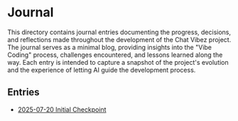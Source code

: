 # Journal


This directory contains journal entries documenting the progress, decisions, and reflections made throughout the development of the Chat Vibez project. The journal serves as a minimal blog, providing insights into the "Vibe Coding" process, challenges encountered, and lessons learned along the way. Each entry is intended to capture a snapshot of the project's evolution and the experience of letting AI guide the development process.

## Entries

- [2025-07-20 Initial Checkpoint](2025-07-20-initial-checkpoint/README.md)
